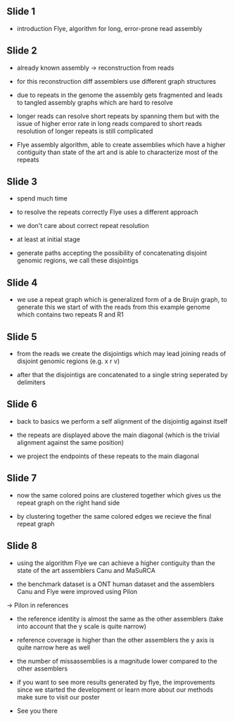 ## Slide 1

* introduction Flye, algorithm for long, error-prone read assembly

## Slide 2

* already known assembly -> reconstruction from reads 

* for this reconstruction diff assemblers use different graph structures

* due to repeats in the genome the assembly gets fragmented and leads to tangled assembly graphs which are hard to resolve

* longer reads can resolve short repeats by spanning them but with the issue of higher error rate in long reads compared to short reads resolution of longer repeats is still complicated

* Flye assembly algorithm, able to create assemblies which have a higher contiguity than state of the art and is able to characterize most of the repeats 

## Slide 3

* spend much time 

* to resolve the repeats correctly Flye uses a different approach 

* we don't care about correct repeat resolution

* at least at initial stage

* generate paths accepting the possibility of concatenating disjoint genomic regions, we call these disjointigs

## Slide 4

* we use a repeat graph which is generalized form of a de Bruijn graph, to generate this we start of with the reads from this example genome which contains two repeats R and R1

## Slide 5

* from the reads we create the disjointigs which may lead joining reads of disjoint genomic regions (e.g. x r v)

* after that the disjointigs are concatenated to a single string seperated by delimiters

## Slide 6

* back to basics we perform a self alignment of the disjointig against itself 

* the repeats are displayed above the main diagonal (which is the trivial alignment against the same position) 

* we project the endpoints of these repeats to the main diagonal 

## Slide 7

* now the same colored poins are clustered together which gives us the repeat graph on the right hand side

* by clustering together the same colored edges we recieve the final repeat graph

## Slide 8

* using the algorithm Flye we can achieve a higher contiguity than the state of the art assemblers Canu and MaSuRCA

* the benchmark dataset is a ONT human dataset and the assemblers Canu and Flye were improved using Pilon

-> Pilon in references

* the reference identity is almost the same as the other assemblers (take into account that the y scale is quite narrow)

* reference coverage is higher than the other assemblers the y axis is quite narrow here as well

* the number of missassemblies is a magnitude lower compared to the other assemblers

* if you want to see more results generated by flye, the improvements since we started the development or learn more about our methods make sure to visit our poster
* See you there